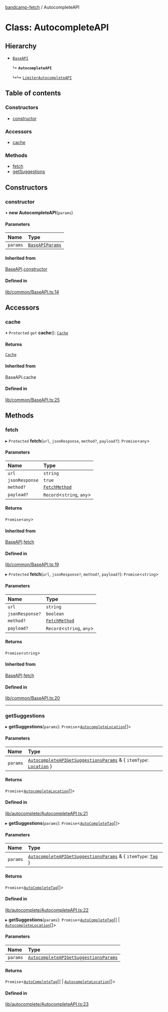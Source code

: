 [bandcamp-fetch](../README.md) / AutocompleteAPI

# Class: AutocompleteAPI

## Hierarchy

- [`BaseAPI`](BaseAPI.md)

  ↳ **`AutocompleteAPI`**

  ↳↳ [`LimiterAutocompleteAPI`](LimiterAutocompleteAPI.md)

## Table of contents

### Constructors

- [constructor](AutocompleteAPI.md#constructor)

### Accessors

- [cache](AutocompleteAPI.md#cache)

### Methods

- [fetch](AutocompleteAPI.md#fetch)
- [getSuggestions](AutocompleteAPI.md#getsuggestions)

## Constructors

### constructor

• **new AutocompleteAPI**(`params`)

#### Parameters

| Name | Type |
| :------ | :------ |
| `params` | [`BaseAPIParams`](../interfaces/BaseAPIParams.md) |

#### Inherited from

[BaseAPI](BaseAPI.md).[constructor](BaseAPI.md#constructor)

#### Defined in

[lib/common/BaseAPI.ts:14](https://github.com/patrickkfkan/bandcamp-fetch/blob/19ec315/src/lib/common/BaseAPI.ts#L14)

## Accessors

### cache

• `Protected` `get` **cache**(): [`Cache`](Cache.md)

#### Returns

[`Cache`](Cache.md)

#### Inherited from

BaseAPI.cache

#### Defined in

[lib/common/BaseAPI.ts:25](https://github.com/patrickkfkan/bandcamp-fetch/blob/19ec315/src/lib/common/BaseAPI.ts#L25)

## Methods

### fetch

▸ `Protected` **fetch**(`url`, `jsonResponse`, `method?`, `payload?`): `Promise`<`any`\>

#### Parameters

| Name | Type |
| :------ | :------ |
| `url` | `string` |
| `jsonResponse` | ``true`` |
| `method?` | [`FetchMethod`](../enums/FetchMethod.md) |
| `payload?` | `Record`<`string`, `any`\> |

#### Returns

`Promise`<`any`\>

#### Inherited from

[BaseAPI](BaseAPI.md).[fetch](BaseAPI.md#fetch)

#### Defined in

[lib/common/BaseAPI.ts:19](https://github.com/patrickkfkan/bandcamp-fetch/blob/19ec315/src/lib/common/BaseAPI.ts#L19)

▸ `Protected` **fetch**(`url`, `jsonResponse?`, `method?`, `payload?`): `Promise`<`string`\>

#### Parameters

| Name | Type |
| :------ | :------ |
| `url` | `string` |
| `jsonResponse?` | `boolean` |
| `method?` | [`FetchMethod`](../enums/FetchMethod.md) |
| `payload?` | `Record`<`string`, `any`\> |

#### Returns

`Promise`<`string`\>

#### Inherited from

[BaseAPI](BaseAPI.md).[fetch](BaseAPI.md#fetch)

#### Defined in

[lib/common/BaseAPI.ts:20](https://github.com/patrickkfkan/bandcamp-fetch/blob/19ec315/src/lib/common/BaseAPI.ts#L20)

___

### getSuggestions

▸ **getSuggestions**(`params`): `Promise`<[`AutocompleteLocation`](../interfaces/AutocompleteLocation.md)[]\>

#### Parameters

| Name | Type |
| :------ | :------ |
| `params` | [`AutocompleteAPIGetSuggestionsParams`](../interfaces/AutocompleteAPIGetSuggestionsParams.md) & { `itemType`: [`Location`](../enums/AutocompleteItemType.md#location)  } |

#### Returns

`Promise`<[`AutocompleteLocation`](../interfaces/AutocompleteLocation.md)[]\>

#### Defined in

[lib/autocomplete/AutocompleteAPI.ts:21](https://github.com/patrickkfkan/bandcamp-fetch/blob/19ec315/src/lib/autocomplete/AutocompleteAPI.ts#L21)

▸ **getSuggestions**(`params`): `Promise`<[`AutoCompleteTag`](../interfaces/AutoCompleteTag.md)[]\>

#### Parameters

| Name | Type |
| :------ | :------ |
| `params` | [`AutocompleteAPIGetSuggestionsParams`](../interfaces/AutocompleteAPIGetSuggestionsParams.md) & { `itemType`: [`Tag`](../enums/AutocompleteItemType.md#tag)  } |

#### Returns

`Promise`<[`AutoCompleteTag`](../interfaces/AutoCompleteTag.md)[]\>

#### Defined in

[lib/autocomplete/AutocompleteAPI.ts:22](https://github.com/patrickkfkan/bandcamp-fetch/blob/19ec315/src/lib/autocomplete/AutocompleteAPI.ts#L22)

▸ **getSuggestions**(`params`): `Promise`<[`AutoCompleteTag`](../interfaces/AutoCompleteTag.md)[] \| [`AutocompleteLocation`](../interfaces/AutocompleteLocation.md)[]\>

#### Parameters

| Name | Type |
| :------ | :------ |
| `params` | [`AutocompleteAPIGetSuggestionsParams`](../interfaces/AutocompleteAPIGetSuggestionsParams.md) |

#### Returns

`Promise`<[`AutoCompleteTag`](../interfaces/AutoCompleteTag.md)[] \| [`AutocompleteLocation`](../interfaces/AutocompleteLocation.md)[]\>

#### Defined in

[lib/autocomplete/AutocompleteAPI.ts:23](https://github.com/patrickkfkan/bandcamp-fetch/blob/19ec315/src/lib/autocomplete/AutocompleteAPI.ts#L23)
